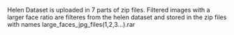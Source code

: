Helen Dataset is uploaded in 7 parts of zip files.
Filtered images with a larger face ratio are filteres from the helen dataset and stored in the zip files with names large_faces_jpg_files(1,2,3...).rar
